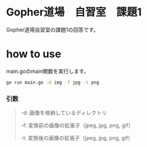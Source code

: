 # Gopher道場　自習室　課題1

Gopher道場自習室の課題1の回答です。

# how to use

main.goのmain関数を実行します。

```bash
go run main.go -d img -f jpg -t png
```

### 引数

> -d: 画像を格納しているディレクトリ
>
> -f: 変換前の画像の拡張子（jpeg, jpg, png, gif）
>
> -t: 変換後の画像の拡張子（jpeg, jpg, png, gif）